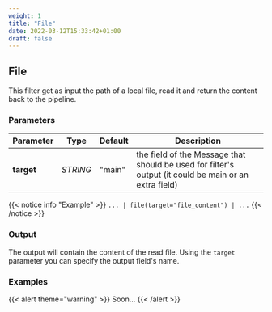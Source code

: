 ```yaml
---
weight: 1
title: "File"
date: 2022-03-12T15:33:42+01:00
draft: false
---
```


## File

This filter get as input the path of a local file, read it and return the content back to the pipeline.

### Parameters

| Parameter  | Type     | Default | Description                                                                                           |
|------------|----------|---------|-------------------------------------------------------------------------------------------------------|
| **target** | _STRING_ | "main"  | the field of the Message that should be used for filter's output (it could be main or an extra field) |

{{< notice info "Example" >}}
`... | file(target="file_content") | ...`
{{< /notice >}}

### Output

The output will contain the content of the read file. Using the `target` parameter you can specify the output field's name.

### Examples

{{< alert theme="warning" >}}
Soon...
{{< /alert >}} 